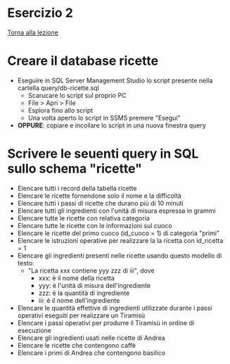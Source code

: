 # Esercizio 2

[Torna alla lezione](/modulo-05/lezione-2.md)

# Creare il database ricette

- Eseguire in SQL Server Management Studio lo script presente nella cartella query/db-ricette.sql
  - Scarucare lo script sul proprio PC
  - File > Apri > File
  - Esplora fino allo script 
  - Una volta aperto lo script in SSMS premere "Esegui"
- __OPPURE__: copiare e incollare lo script in una nuova finestra query

# Scrivere le seuenti query in SQL sullo schema "ricette"

- Elencare tutti i record della tabella ricette
- Elencare le ricette fornendone solo il nome e la difficoltà
- Elencare tutti i passi di ricette che durano più di 10 minuti
- Elencare tutti gli ingredienti con l'unità di misura espressa in grammi
- Elencare tutte le ricette con relativa categoria
- Elencare tutte le ricette con le informazioni sul cuoco
- Elencare le ricette del primo cuoco (id_cuoco = 1) di categoria "primi"
- Elencare le istruzioni operative per realizzare la la ricetta con id_ricetta = 1
- Elencare gli ingredienti presenti nelle ricette usando questo modello di testo:
  - "La ricetta xxx contiene yyy zzz di iii", dove
    - xxx: è il nome della ricetta
    - yyy: è l'unità di misura dell'ingrediente
    - zzz: è la quantità di ingrediente
    - iii: è il nome dell'ingrediente
- Elencare le quantità effettive di ingredienti utilizzate durante i passi operativi eseguiti per realizzare un Tiramisù
- Elencare i passi operativi per produrre il Tiramisù in ordine di esecuzione
- Elencare gli ingredienti usati nelle ricette di Andrea
- Elencare le ricette che contengono caffè
- Elencare i primi di Andrea che contengono basilico
